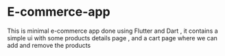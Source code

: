 # E-commerce-app
This is minimal e-commerce app done using Flutter and Dart , it contains a simple ui with some products details page , and a cart page where we can add and remove the products

